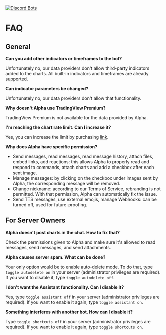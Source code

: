 [![Discord Bots](https://discordbots.org/api/widget/401328409499664394.svg)](https://discordbots.org/bot/401328409499664394)

# FAQ

## General

**Can you add other indicators or timeframes to the bot?**

Unfortunately no, our data providers don't allow third-party indicators added to the charts. All built-in indicators and timeframes are already supported.

**Can indicator parameters be changed?**

Unfortunately no, our data providers don't allow that functionality.

**Why doesn't Alpha use TradingView Premium?**

TradingView Premium is not available for the data provided by Alpha.

**I'm reaching the chart rate limit. Can I increase it?**

Yes, you can increase the limit by purchasing [link](https://www.alphabotsystem.com/premium/ "Alpha premium").

**Why does Alpha have specific permission?**

- Send messages, read messages, read message history, attach files, embed links, add reactions: this allows Alpha to properly read and respond to commands, attach charts and add a checkbox after each sent image.
- Manage messages: by clicking on the checkbox under images sent by Alpha, the corresponding message will be removed.
- Change nickname: according to our Terms of Service, rebranding is not permitted. With that permission, Alpha can automatically fix the issue.
- Send TTS messages, use external emojis, manage Webhooks: can be turned off, used for future-proofing.


## For Server Owners

**Alpha doesn't post charts in the chat. How to fix that?**

Check the permissions given to Alpha and make sure it's allowed to read messages, send messages, and send attachments.

**Alpha causes server spam. What can be done?**

Your only option would be to enable auto-delete mode. To do that, type `toggle autodelete on` in your server (administrator privileges are required). If you want to disable it, type `toggle autodelete off`.

**I don't want the Assistant functionality. Can I disable it?**

Yes, type `toggle assistant off` in your server (administrator privileges are required). If you want to enable it again, type `toggle assistant on`.

**Something interferes with another bot. How can I disable it?**

Type `toggle shortcuts off` in your server (administrator privileges are required). If you want to enable it again, type `toggle shortcuts on`.
